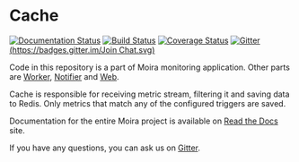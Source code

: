 # Cache

[![Documentation Status](https://readthedocs.org/projects/moira/badge/?version=latest)](http://moira.readthedocs.org/en/latest/?badge=latest) [![Build Status](https://travis-ci.org/moira-alert/cache.svg?branch=master)](https://travis-ci.org/moira-alert/cache) [![Coverage Status](https://coveralls.io/repos/moira-alert/cache/badge.svg?branch=master&service=github)](https://coveralls.io/github/moira-alert/cache?branch=master) [![Gitter](https://badges.gitter.im/Join Chat.svg)](https://gitter.im/moira-alert/moira?utm_source=badge&utm_medium=badge&utm_campaign=badge)


Code in this repository is a part of Moira monitoring application. Other parts are [Worker][worker], [Notifier][notifier] and [Web][web].

Cache is responsible for receiving metric stream, filtering it and saving data to Redis. Only metrics that match any of the configured triggers are saved.

Documentation for the entire Moira project is available on [Read the Docs][readthedocs] site.

If you have any questions, you can ask us on [Gitter][gitter].


[worker]: https://github.com/moira-alert/worker
[notifier]: https://github.com/moira-alert/notifier
[web]: https://github.com/moira-alert/web
[readthedocs]: http://moira.readthedocs.org
[gitter]: https://gitter.im/moira-alert/moira
